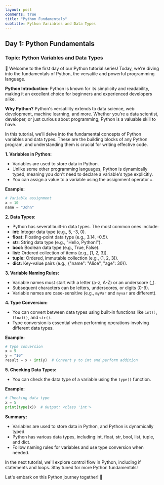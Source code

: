 ```yaml
---
layout: post
comments: true
title: "Python Fundamentals"
subtitle: Python Variables and Data Types
---
```



## Day 1: Python Fundamentals

### Topic: Python Variables and Data Types

🐍 Welcome to the first day of our Python tutorial series! Today, we're diving into the fundamentals of Python, the versatile and powerful programming language.

**Python Introduction:**
Python is known for its simplicity and readability, making it an excellent choice for beginners and experienced developers alike.

**Why Python?**
Python's versatility extends to data science, web development, machine learning, and more. Whether you're a data scientist, developer, or just curious about programming, Python is a valuable skill to have.



In this tutorial, we'll delve into the fundamental concepts of Python variables and data types. These are the building blocks of any Python program, and understanding them is crucial for writing effective code.

**1. Variables in Python:**
- Variables are used to store data in Python.
- Unlike some other programming languages, Python is dynamically typed, meaning you don't need to declare a variable's type explicitly.
- You can assign a value to a variable using the assignment operator `=`.

**Example:**

``` python
# Variable assignment
x = 10
name = "John"
```

**2. Data Types:**
- Python has several built-in data types. The most common ones include:
- **int:** Integer data type (e.g., 5, -3, 0).
- **float:** Floating-point data type (e.g., 3.14, -0.5).
- **str:** String data type (e.g., "Hello, Python!").
- **bool:** Boolean data type (e.g., True, False).
- **list:** Ordered collection of items (e.g., \[1, 2, 3\]).
- **tuple:** Ordered, immutable collection (e.g., (1, 2, 3)).
- **dict:** Key-value pairs (e.g., {"name": "Alice", "age": 30}).

**3. Variable Naming Rules:**
- Variable names must start with a letter (a-z, A-Z) or an underscore (\_).
- Subsequent characters can be letters, underscores, or digits (0-9).
- Variable names are case-sensitive (e.g., `myVar` and `myvar` are different).

**4. Type Conversion:**
- You can convert between data types using built-in functions like `int()`, `float()`, and `str()`.
- Type conversion is essential when performing operations involving different data types.

**Example:**

``` python
# Type conversion
x = 5
y = "10"
result = x + int(y)  # Convert y to int and perform addition
```

**5. Checking Data Types:**
- You can check the data type of a variable using the `type()` function.

**Example:**

``` python
# Checking data type
x = 5
print(type(x))  # Output: <class 'int'>
```

**Summary:**
- Variables are used to store data in Python, and Python is dynamically typed.
- Python has various data types, including int, float, str, bool, list, tuple, and dict.
- Follow naming rules for variables and use type conversion when needed.

In the next tutorial, we'll explore control flow in Python, including if statements and loops. Stay tuned for more Python fundamentals!

Let's embark on this Python journey together! 🚀
